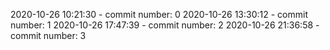 2020-10-26 10:21:30 - commit number: 0
2020-10-26 13:30:12 - commit number: 1
2020-10-26 17:47:39 - commit number: 2
2020-10-26 21:36:58 - commit number: 3
